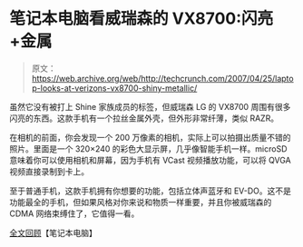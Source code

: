 # 笔记本电脑看威瑞森的 VX8700:闪亮+金属

> 原文：<https://web.archive.org/web/http://techcrunch.com/2007/04/25/laptop-looks-at-verizons-vx8700-shiny-metallic/>

虽然它没有被打上 Shine 家族成员的标签，但威瑞森 LG 的 VX8700 周围有很多闪亮的东西。这款手机有一个拉丝金属外壳，但外形非常纤薄，类似 RAZR。

在相机的前面，你会发现一个 200 万像素的相机，实际上可以拍摄出质量不错的照片。里面是一个 320×240 的彩色大显示屏，几乎像智能手机一样。microSD 意味着你可以使用相机和屏幕，因为手机有 VCast 视频播放功能，可以将 QVGA 视频直接录制到卡上。

至于普通手机，这款手机拥有你想要的功能，包括立体声蓝牙和 EV-DO。这不是功能最全的手机，但如果风格对你来说和物质一样重要，并且你被威瑞森的 CDMA 网络束缚住了，它值得一看。

[全文回顾](https://web.archive.org/web/20150413082609/http://www.laptopmag.com/Review/LG-VX8700.htm)【笔记本电脑】